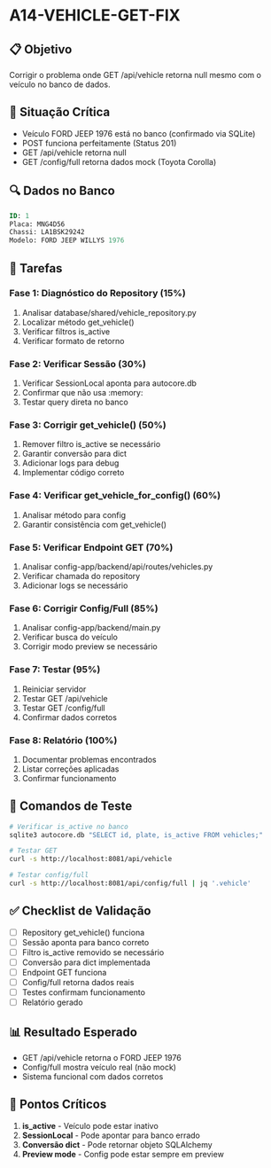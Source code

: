 # A14-VEHICLE-GET-FIX

## 📋 Objetivo
Corrigir o problema onde GET /api/vehicle retorna null mesmo com o veículo no banco de dados.

## 🎯 Situação Crítica
- Veículo FORD JEEP 1976 está no banco (confirmado via SQLite)
- POST funciona perfeitamente (Status 201)  
- GET /api/vehicle retorna null
- GET /config/full retorna dados mock (Toyota Corolla)

## 🔍 Dados no Banco
```sql
ID: 1
Placa: MNG4D56
Chassi: LA1BSK29242
Modelo: FORD JEEP WILLYS 1976
```

## 🎯 Tarefas

### Fase 1: Diagnóstico do Repository (15%)
1. Analisar database/shared/vehicle_repository.py
2. Localizar método get_vehicle()
3. Verificar filtros is_active
4. Verificar formato de retorno

### Fase 2: Verificar Sessão (30%)
1. Verificar SessionLocal aponta para autocore.db
2. Confirmar que não usa :memory:
3. Testar query direta no banco

### Fase 3: Corrigir get_vehicle() (50%)
1. Remover filtro is_active se necessário
2. Garantir conversão para dict
3. Adicionar logs para debug
4. Implementar código correto

### Fase 4: Verificar get_vehicle_for_config() (60%)
1. Analisar método para config
2. Garantir consistência com get_vehicle()

### Fase 5: Verificar Endpoint GET (70%)
1. Analisar config-app/backend/api/routes/vehicles.py
2. Verificar chamada do repository
3. Adicionar logs se necessário

### Fase 6: Corrigir Config/Full (85%)
1. Analisar config-app/backend/main.py
2. Verificar busca do veículo
3. Corrigir modo preview se necessário

### Fase 7: Testar (95%)
1. Reiniciar servidor
2. Testar GET /api/vehicle
3. Testar GET /config/full
4. Confirmar dados corretos

### Fase 8: Relatório (100%)
1. Documentar problemas encontrados
2. Listar correções aplicadas
3. Confirmar funcionamento

## 🔧 Comandos de Teste
```bash
# Verificar is_active no banco
sqlite3 autocore.db "SELECT id, plate, is_active FROM vehicles;"

# Testar GET
curl -s http://localhost:8081/api/vehicle

# Testar config/full  
curl -s http://localhost:8081/api/config/full | jq '.vehicle'
```

## ✅ Checklist de Validação
- [ ] Repository get_vehicle() funciona
- [ ] Sessão aponta para banco correto
- [ ] Filtro is_active removido se necessário
- [ ] Conversão para dict implementada
- [ ] Endpoint GET funciona
- [ ] Config/full retorna dados reais
- [ ] Testes confirmam funcionamento
- [ ] Relatório gerado

## 📊 Resultado Esperado
- GET /api/vehicle retorna o FORD JEEP 1976
- Config/full mostra veículo real (não mock)
- Sistema funcional com dados corretos

## 🎯 Pontos Críticos
1. **is_active** - Veículo pode estar inativo
2. **SessionLocal** - Pode apontar para banco errado  
3. **Conversão dict** - Pode retornar objeto SQLAlchemy
4. **Preview mode** - Config pode estar sempre em preview